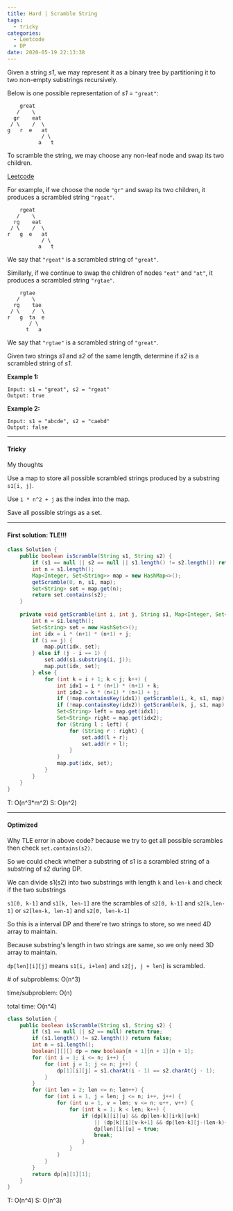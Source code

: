 ```yaml
---
title: Hard | Scramble String
tags:
  - tricky
categories:
  - Leetcode
  - DP
date: 2020-05-19 22:13:38
---
```


Given a string *s1*, we may represent it as a binary tree by partitioning it to two non-empty substrings recursively.

Below is one possible representation of *s1* = `"great"`:

```
    great
   /    \
  gr    eat
 / \    /  \
g   r  e   at
           / \
          a   t
```

To scramble the string, we may choose any non-leaf node and swap its two children.

[Leetcode](https://leetcode.com/problems/scramble-string/)

<!--more-->

For example, if we choose the node `"gr"` and swap its two children, it produces a scrambled string `"rgeat"`.

```
    rgeat
   /    \
  rg    eat
 / \    /  \
r   g  e   at
           / \
          a   t
```

We say that `"rgeat"` is a scrambled string of `"great"`.

Similarly, if we continue to swap the children of nodes `"eat"` and `"at"`, it produces a scrambled string `"rgtae"`.

```
    rgtae
   /    \
  rg    tae
 / \    /  \
r   g  ta  e
       / \
      t   a
```

We say that `"rgtae"` is a scrambled string of `"great"`.

Given two strings *s1* and *s2* of the same length, determine if *s2* is a scrambled string of *s1*.

**Example 1:**

```
Input: s1 = "great", s2 = "rgeat"
Output: true
```

**Example 2:**

```
Input: s1 = "abcde", s2 = "caebd"
Output: false
```

---

#### Tricky

My thoughts 

Use a map to store all possible scrambled strings produced by a substring `s1[i, j]`.

Use `i * n^2 + j` as the index into the map.

Save all possible strings as a set.

---

#### First solution: TLE!!!

```java
class Solution {
    public boolean isScramble(String s1, String s2) {
        if (s1 == null || s2 == null || s1.length() != s2.length()) return false;
        int n = s1.length();
        Map<Integer, Set<String>> map = new HashMap<>();
        getScramble(0, n, s1, map);
        Set<String> set = map.get(n);
        return set.contains(s2);
    }
    
    private void getScramble(int i, int j, String s1, Map<Integer, Set<String>> map) {
        int n = s1.length();
        Set<String> set = new HashSet<>();
        int idx = i * (n+1) * (n+1) + j;
        if (i == j) {
            map.put(idx, set);
        } else if (j - i == 1) {
            set.add(s1.substring(i, j));
            map.put(idx, set);
        } else {
            for (int k = i + 1; k < j; k++) {
                int idx1 = i * (n+1) * (n+1) + k;
                int idx2 = k * (n+1) * (n+1) + j;
                if (!map.containsKey(idx1)) getScramble(i, k, s1, map);
                if (!map.containsKey(idx2)) getScramble(k, j, s1, map);
                Set<String> left = map.get(idx1);
                Set<String> right = map.get(idx2);
                for (String l : left) {
                    for (String r : right) {
                        set.add(l + r);
                        set.add(r + l);
                    }
                }
                map.put(idx, set);
            }
        }
    }
}
```

T: O(n^3*m^2) 			S: O(n^2)

---

#### Optimized

Why TLE error in above code? because we try to get all possible scrambles then check `set.contains(s2)`.

So we could check whether a substring of s1 is a scrambled string of a substring of s2 during DP.

We can divide s1(s2) into two substrings with length `k` and `len-k` and check if the two substrings 

`s1[0, k-1]` and `s1[k, len-1]` are the scrambles of `s2[0, k-1]` and `s2[k,len-1]` or `s2[len-k, len-1]` and `s2[0, len-k-1]`

So this is a interval DP and there're two strings to store, so we need 4D array to maintain.

Because substring's length in two strings are same, so we only need 3D array to maintain.

`dp[len][i][j]` means `s1[i, i+len]` and `s2[j, j + len]` is scrambled.

\# of subproblems: O(n^3)

time/subproblem: O(n)

total time: O(n^4)

```java
class Solution {
    public boolean isScramble(String s1, String s2) {
        if (s1 == null || s2 == null) return true;
        if (s1.length() != s2.length()) return false;
        int n = s1.length();
        boolean[][][] dp = new boolean[n + 1][n + 1][n + 1];
        for (int i = 1; i <= n; i++) {
            for (int j = 1; j <= n; j++) {
                dp[1][i][j] = s1.charAt(i - 1) == s2.charAt(j - 1);
            }
        }
        for (int len = 2; len <= n; len++) {
            for (int i = 1, j = len; j <= n; i++, j++) {
                for (int u = 1, v = len; v <= n; u++, v++) {
                    for (int k = 1; k < len; k++) {
                        if (dp[k][i][u] && dp[len-k][i+k][u+k]
                            || (dp[k][i][v-k+1] && dp[len-k][j-(len-k)+1][u])) {
                            dp[len][i][u] = true;
                            break;
                        }
                    }
                }
            }
        }
        return dp[n][1][1];
    }
}
```

T: O(n^4)		S: O(n^3)

